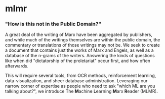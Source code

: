 # mlmr
### "How is this not in the Public Domain?"

A great deal of the writing of Marx have been aggregated by publishers, and while much of the writings themselves are within the public domain, the commentary or translations of those writings may not be. We seek to create a document that contains just the works of Marx and Engels, as well as a database of the n-grams of the writers. Answering the kinds of questions like when did "dictatorship of the proletariat" occur first, and how often afterwards. 

This will require several tools, from OCR methods, reinforcement learning, data-visualization, and sheer database administration. Leveraging our narrow corner of expertise as people who need to ask "which ML are you talking about?", we introduce The **M**achine **L**earning **M**arx **R**eader (MLMR).
